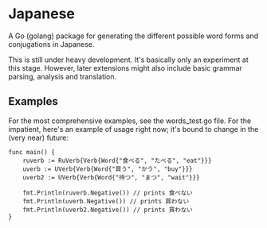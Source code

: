 Japanese
=========

A Go (golang) package for generating the different possible word forms and conjugations in Japanese. 

This is still under heavy development. It's basically only an experiment at this stage. However, later extensions might also include basic grammar parsing, analysis and translation. 

Examples
--------
For the most comprehensive examples, see the words_test.go file. For the impatient, here's an example of usage right now; it's bound to change in the (very near) future:

    func main() {
        ruverb := RuVerb{Verb{Word{"食べる", "たべる", "eat"}}}
        uverb := UVerb{Verb{Word{"買う", "かう", "buy"}}}
        uverb2 := UVerb{Verb{Word{"待つ", "まつ", "wait"}}}

        fmt.Println(ruverb.Negative()) // prints 食べない
        fmt.Println(uverb.Negative()) // prints 買わない
        fmt.Println(uverb2.Negative()) // prints 買わない
    }

